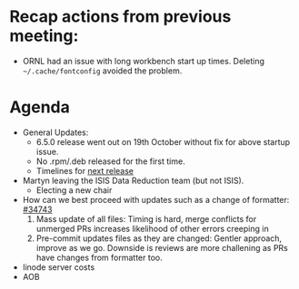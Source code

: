 # Recap actions from previous meeting:

- ORNL had an issue with long workbench start up times. Deleting `~/.cache/fontconfig` avoided the problem.

# Agenda
- General Updates:
  - 6.5.0 release went out on 19th October without fix for above startup issue.
  - No .rpm/.deb released for the first time.
  - Timelines for [next release](https://github.com/mantidproject/mantid/milestone/112)
- Martyn leaving the ISIS Data Reduction team (but not ISIS). 
  - Electing a new chair
- How can we best proceed with updates such as a change of formatter: [#34743](https://github.com/mantidproject/mantid/pull/34743)
  1. Mass update of all files: Timing is hard, merge conflicts for unmerged PRs increases likelihood of other errors creeping in
  2. Pre-commit updates files as they are changed: Gentler approach, improve as we go. Downside is reviews are more challening as PRs have changes from formatter too.
- linode server costs
- AOB
